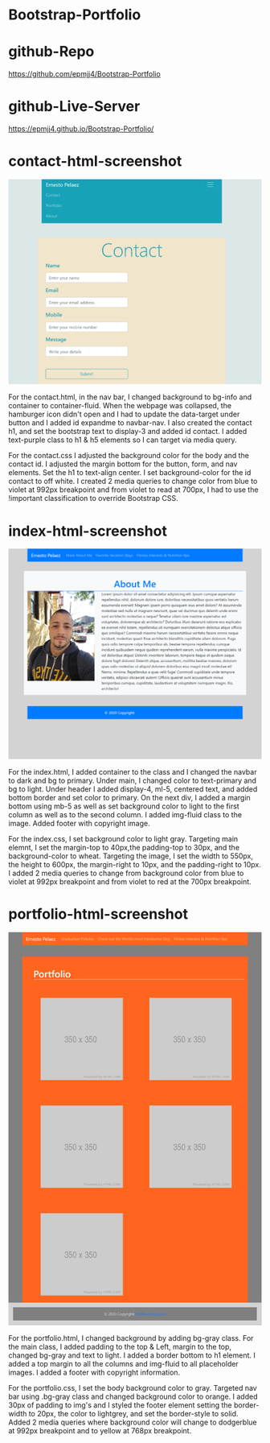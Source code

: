 # Bootstrap-Portfolio

# github-Repo

https://github.com/epmjj4/Bootstrap-Portfolio

# github-Live-Server

https://epmjj4.github.io/Bootstrap-Portfolio/

# contact-html-screenshot

![alt text](https://raw.githubusercontent.com/epmjj4/Bootstrap-Portfolio/main/assets/images/contact-screenshot.png "contact")

For the contact.html, in the nav bar, I changed background to bg-info and container to container-fluid. 
When the webpage was collapsed, the hamburger icon didn't open and I had to update the data-target under button and I added id expandme to navbar-nav. I also created the contact h1, and set the bootstrap text to display-3 and added id contact. I added text-purple class to h1 & h5 elements so I can target via media query. 

For the contact.css I adjusted the background color for the body and the contact id. I adjusted the margin bottom for the button, form, and nav elements. Set the h1 to text-align center. I set background-color for the id contact to off white. I created 2 media queries to change color from blue to violet at 992px breakpoint and from violet to read at 700px, I had to use the !important classification to override Bootstrap CSS. 

# index-html-screenshot
![alt text](https://raw.githubusercontent.com/epmjj4/Bootstrap-Portfolio/main/assets/images/about-me-screenshot.png "AboutMe")

For the index.html, I added container to the class and I changed the navbar to dark and bg to primary. Under main, I changed color to text-primary and bg to light. Under header I added display-4, ml-5, centered text, and added bottom border and set color to primary. On the next div, I added a margin bottom using mb-5 as well as set background color to light to the first column as well as to the second column. I added img-fluid class to the image. Added footer with copyright image. 

For the index.css, I set background color to light gray. Targeting main elemnt, I set the margin-top to 40px,the padding-top to 30px, and the background-color to wheat. Targeting the image, I set the width to 550px, the height to 600px, the margin-right to 10px, and the padding-right to 10px. I added 2 media queries to change from background color from blue to violet at 992px breakpoint and from violet to red at the 700px breakpoint. 

# portfolio-html-screenshot
![alt text](https://raw.githubusercontent.com/epmjj4/Bootstrap-Portfolio/main/assets/images/portfolio-screenshot.png "portfolio")

For the portfolio.html, I changed background by adding bg-gray class. For the main class, I added padding to the top & Left, margin to the top, changed bg-gray and text to light. I added a border bottom to h1 element. I added a top margin to all the columns and img-fluid to all placeholder images. I added a footer with copyright information. 

For the portfolio.css, I set the body background color to gray. Targeted nav bar using .bg-gray class and changed background color to orange. I added 30px of padding to img's and I styled the footer element  setting the border-width to 20px, the color to lightgrey, and set the border-style to solid. Added 2 media queries where background color will change to dodgerblue at 992px breakpoint and to yellow at 768px breakpoint. 